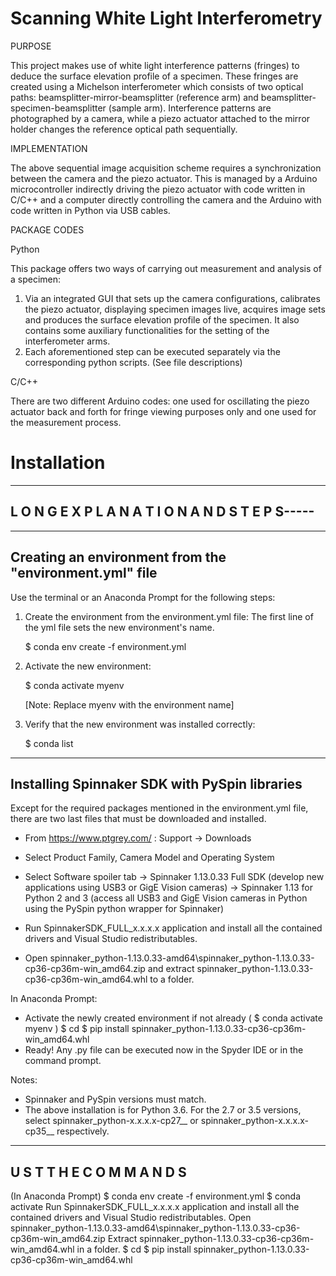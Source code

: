 # Scanning White Light Interferometry

PURPOSE

This project makes use of white light interference patterns (fringes) to deduce the surface elevation profile of a specimen. These fringes are created using a Michelson interferometer which consists of two optical paths: beamsplitter-mirror-beamsplitter (reference arm) and beamsplitter-specimen-beamsplitter (sample arm). Interference patterns are photographed by a camera, while a piezo actuator attached to the mirror holder changes the reference optical path sequentially.

IMPLEMENTATION

The above sequential image acquisition scheme requires a synchronization between the camera and the piezo actuator. This is managed by a Arduino microcontroller indirectly driving the piezo actuator with code written in C/C++ and a computer directly controlling the camera and the Arduino with code written in Python via USB cables.

PACKAGE CODES

Python

This package offers two ways of carrying out measurement and analysis of a specimen:
  1) Via an integrated GUI that sets up the camera configurations, calibrates the piezo actuator, displaying specimen images live, acquires image sets and produces the surface elevation profile of the specimen. It also contains some auxiliary functionalities for the setting of the interferometer arms.
  2) Each aforementioned step can be executed separately via the corresponding python scripts. (See file descriptions)
  
C/C++

There are two different Arduino codes: one used for oscillating the piezo actuator back and forth for fringe viewing purposes only and one used for the measurement process.

# Installation

---------------------------------------------------------------
L O N G    E X P L A N A T I O N    A N D    S T E P S-----
---------------------------------------------------------------


---------------------------------------------------------------
Creating an environment from the "environment.yml" file
---------------------------------------------------------------
Use the terminal or an Anaconda Prompt for the following steps:

1.	Create the environment from the environment.yml file:
	The first line of the yml file sets the new environment's name.

	$ conda env create -f environment.yml

2. 	Activate the new environment:
		
	$ conda activate myenv

	[Note: Replace myenv with the environment name]

3.	Verify that the new environment was installed correctly:

	$ conda list

---------------------------------------------------------------
Installing Spinnaker SDK with PySpin libraries
---------------------------------------------------------------

Except for the required packages mentioned in the environment.yml file, there are two last files that must be downloaded and installed.

- From https://www.ptgrey.com/ : Support -> Downloads
- Select Product Family, Camera Model and Operating System
- Select Software spoiler tab -> Spinnaker 1.13.0.33 Full SDK
(develop new applications using USB3 or GigE Vision cameras)
                                              -> Spinnaker 1.13 for Python 2 and 3
(access all USB3 and GigE Vision cameras in Python using the PySpin python wrapper for Spinnaker)

- Run SpinnakerSDK_FULL_x.x.x.x application and install all the contained drivers and Visual Studio redistributables.
- Open spinnaker_python-1.13.0.33-amd64\spinnaker_python-1.13.0.33-cp36-cp36m-win_amd64.zip and extract spinnaker_python-1.13.0.33-cp36-cp36m-win_amd64.whl to a folder.

In Anaconda Prompt:
- Activate the newly created environment if not already ( $ conda activate myenv )
  $ cd <full path to the folder containing the wheel file>
  $ pip install spinnaker_python-1.13.0.33-cp36-cp36m-win_amd64.whl
- Ready! Any .py file can be executed now in the Spyder IDE or in the command prompt.


Notes:
- Spinnaker and PySpin versions must match.
- The above installation is for Python 3.6. For the 2.7 or 3.5 versions, select spinnaker_python-x.x.x.x-cp27__ or spinnaker_python-x.x.x.x-cp35__ respectively.








-----------------------------------
 U S T    T H E    C O M M A N D S
-----------------------------------

(In Anaconda Prompt)
$ conda env create -f environment.yml
$ conda activate <myenv>
Run SpinnakerSDK_FULL_x.x.x.x application and install all the contained drivers and Visual Studio redistributables.
Open spinnaker_python-1.13.0.33-amd64\spinnaker_python-1.13.0.33-cp36-cp36m-win_amd64.zip
Extract spinnaker_python-1.13.0.33-cp36-cp36m-win_amd64.whl in a folder.
$ cd <full path to the folder containing the wheel file>
$ pip install spinnaker_python-1.13.0.33-cp36-cp36m-win_amd64.whl
